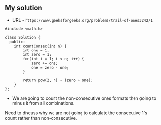 ## My solution

- URL - `https://www.geeksforgeeks.org/problems/trail-of-ones3242/1`

```
#include <math.h>

class Solution {
  public:
    int countConsec(int n) {
        int one = 1;
        int zero = 1;
        for(int i = 1; i < n; i++) {
            zero += one;
            one = zero - one;
        }

        return pow(2, n) - (zero + one);
    }
};
```

- We are going to count the non-consecutive ones formats then going to minus it from all combinations.

Need to discuss why we are not going to calculate the consecutive 1's count rather than non-consecutive.